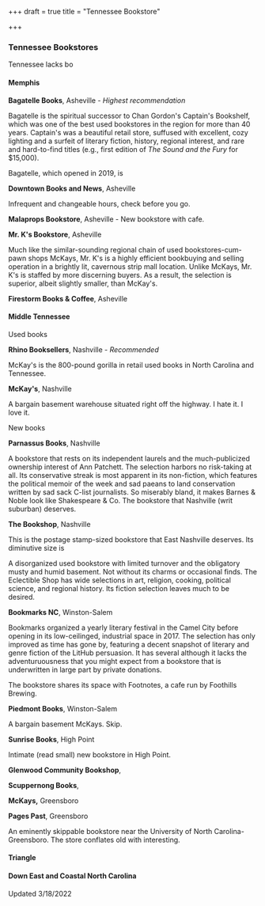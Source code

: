 +++
draft = true
title = "Tennessee Bookstore"

+++
### Tennessee Bookstores

Tennessee lacks bo

#### Memphis

**Bagatelle Books**, Asheville - _Highest recommendation_

Bagatelle is the spiritual successor to Chan Gordon's Captain's Bookshelf, which was one of the best used bookstores in the region for more than 40 years. Captain's was a beautiful retail store, suffused with excellent, cozy lighting and a surfeit of literary fiction, history, regional interest, and rare and hard-to-find titles (e.g., first edition of _The Sound and the Fury_ for $15,000).

Bagatelle, which opened in 2019, is

**Downtown Books and News**, Asheville

Infrequent and changeable hours, check before you go.

**Malaprops Bookstore**, Asheville - New bookstore with cafe.

**Mr. K's Bookstore**, Asheville

Much like the similar-sounding regional chain of used bookstores-cum-pawn shops McKays, Mr. K's is a highly efficient bookbuying and selling operation in a brightly lit, cavernous strip mall location. Unlike McKays, Mr. K's is staffed by more discerning buyers. As a result, the selection is superior, albeit slightly smaller, than McKay's.

**Firestorm Books & Coffee**, Asheville

#### Middle Tennessee

Used books

**Rhino Booksellers**, Nashville - _Recommended_

McKay's is the 800-pound gorilla in retail used books in North Carolina and Tennessee.

**McKay's**, Nashville

A bargain basement warehouse situated right off the highway. I hate it. I love it. 

New books

**Parnassus Books**, Nashville

A bookstore that rests on its independent laurels and the much-publicized ownership interest of Ann Patchett. The selection harbors no risk-taking at all. Its conservative streak is most apparent in its non-fiction, which features the political memoir of the week and sad paeans to land conservation written by sad sack C-list journalists. So miserably bland, it makes Barnes & Noble look like Shakespeare & Co. The bookstore that Nashville (writ suburban) deserves.

**The Bookshop**, Nashville

This is the postage stamp-sized bookstore that East Nashville deserves. Its diminutive size is 

A disorganized used bookstore with limited turnover and the obligatory musty and humid basement. Not without its charms or occasional finds. The Eclectible Shop has wide selections in art, religion, cooking, political science, and regional history. Its fiction selection leaves much to be desired.

**Bookmarks NC**, Winston-Salem

Bookmarks organized a yearly literary festival in the Camel City before opening in its low-ceilinged, industrial space in 2017. The selection has only improved as time has gone by, featuring a decent snapshot of literary and genre fiction of the LitHub persuasion. It has several  although it lacks the adventuruousness that you might expect from a bookstore that is underwritten in large part by private donations.

The bookstore shares its space with Footnotes, a cafe run by Foothills Brewing.

**Piedmont Books**, Winston-Salem

A bargain basement McKays. Skip.

**Sunrise Books**, High Point

Intimate (read small) new bookstore in High Point.

**Glenwood Community Bookshop**,

**Scuppernong Books**,

**McKays,** Greensboro

**Pages Past**, Greensboro

An eminently skippable bookstore near the University of North Carolina-Greensboro. The store conflates old with interesting.

#### Triangle

#### Down East and Coastal North Carolina

Updated 3/18/2022